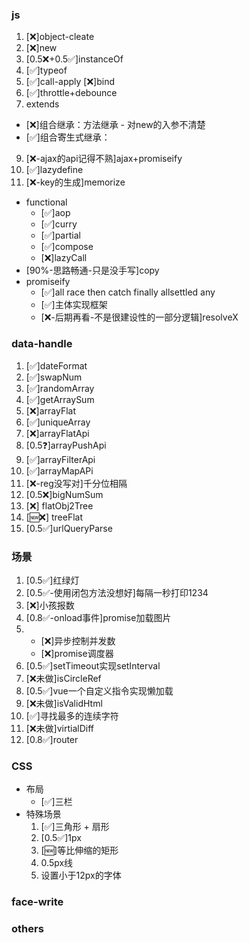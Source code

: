 ### js
1. [❌]object-cleate
2. [❌]new
3. [0.5❌+0.5✅]instanceOf
4. [✅]typeof
5. [✅]call-apply [❌]bind
6. [✅]throttle+debounce
7. extends
  - [❌]组合继承：方法继承 - 对new的入参不清楚
  - [✅]组合寄生式继承：
9. [❌-ajax的api记得不熟]ajax+promiseify
10. [✅]lazydefine
11. [❌-key的生成]memorize
- functional
  - [✅]aop
  - [✅]curry
  - [✅]partial
  - [✅]compose
  - [❌]lazyCall
- [90%-思路畅通-只是没手写]copy
- promiseify
  - [✅]all race then catch finally  allsettled any
  - [✅]主体实现框架
  - [❌-后期再看-不是很建设性的一部分逻辑]resolveX
### data-handle
1. [✅]dateFormat
2. [✅]swapNum
3. [✅]randomArray
4. [✅]getArraySum
5. [❌]arrayFlat 
6. [✅]uniqueArray
7. [❌]arrayFlatApi
8. [0.5❓]arrayPushApi
9. [✅]arrayFilterApi
10. [✅]arrayMapAPi
13. [❌-reg没写对]千分位相隔
14. [0.5❌]bigNumSum
16. [❌] flatObj2Tree
17. [🆕❌] treeFlat
18. [0.5✅]urlQueryParse
### 场景
1. [0.5✅]红绿灯
2. [0.5✅-使用闭包方法没想好]每隔一秒打印1234
3. [❌]小孩报数
4. [0.8✅-onload事件]promise加载图片
5. - [❌]异步控制并发数
   - [❌]promise调度器
13. [0.5✅]setTimeout实现setInterval
15. [❌未做]isCircleRef
16. [0.5✅]vue一个自定义指令实现懒加载
17. [❌未做]isValidHtml
18. [✅]寻找最多的连续字符
19. [❌未做]virtialDiff
20. [0.8✅]router
### CSS
- 布局
  - [✅]三栏
- 特殊场景
  1. [✅]三角形 + 扇形
  2. [0.5✅]1px
  3. [🆕]等比伸缩的矩形
  4. 0.5px线
  5. 设置小于12px的字体
### face-write
### others